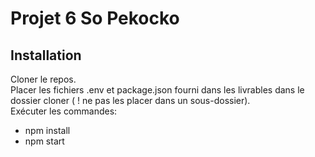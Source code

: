 # Projet 6 So Pekocko

## Installation

Cloner le repos.  
Placer les fichiers .env et package.json fourni dans les livrables dans le dossier cloner ( ! ne pas les placer dans un sous-dossier).  
Exécuter les commandes:

- npm install
- npm start
